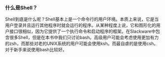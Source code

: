 ### 什么是Shell？

Shell到底是什么呢？Shell基本上是一个命令行的用户环境。本质上来说，它是当用户登录并且运行其他程序时就会运行的程序。从某种程度上说，它和图形化的用户接口很相似，因为它提供了一个执行命令和启动程序的框架。在Slackware中包含很多Shell，但是在本书中我们只讨论bash。高级用户可能会考虑使用更加有力的zsh，而那些对老的UNIX系统的用户可能会使用ksh。而最自虐的是使用csh。对于新手来说使用bash比较好。
